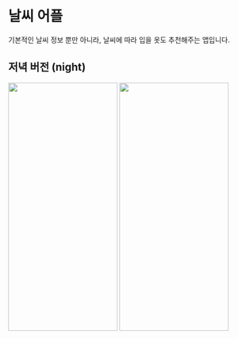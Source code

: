 # 날씨 어플
기본적인 날씨 정보 뿐만 아니라, 날씨에 따라 입을 옷도 추천해주는 앱입니다.<br>
## 저녁 버전 (night)
<img src = "https://github.com/quokka12/weatherApp/assets/120542153/5acf9f9b-cced-424f-85e7-0bf121c050fb" width="220" height="500">
<img src = "https://github.com/quokka12/weatherApp/assets/120542153/3f9377ce-22ee-4fb2-90eb-0ba61473495d" width="220" height="500">
